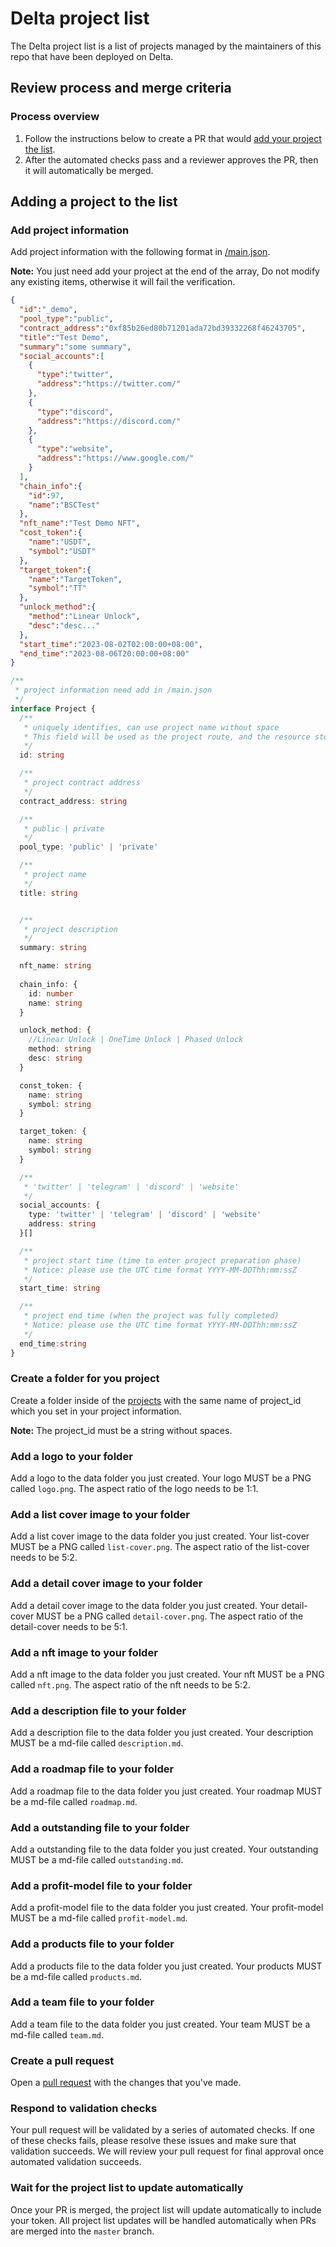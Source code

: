 # Delta project list

The Delta project list is a list of projects managed by the maintainers of this repo that have been deployed on Delta.

## Review process and merge criteria

### Process overview

1. Follow the instructions below to create a PR that would [add your project the list](#adding-a-project-to-the-list).
3. After the automated checks pass and a reviewer approves the PR, then it will automatically be merged.


## Adding a project to the list

### Add project information

Add project information with the following format in [/main.json](https://github.com/dego-launchpad/delta-list/blob/master/main.json).

**Note:** You just need add your project at the end of the array, Do not modify any existing items, otherwise it will fail the verification.

```json
{
  "id":"_demo",
  "pool_type":"public",
  "contract_address":"0xf85b26ed80b71201ada72bd39332268f46243705",
  "title":"Test Demo",
  "summary":"some summary",
  "social_accounts":[
    {
      "type":"twitter",
      "address":"https://twitter.com/"
    },
    {
      "type":"discord",
      "address":"https://discord.com/"
    },
    {
      "type":"website",
      "address":"https://www.google.com/"
    }
  ],
  "chain_info":{
    "id":97,
    "name":"BSCTest"
  },
  "nft_name":"Test Demo NFT",
  "cost_token":{
    "name":"USDT",
    "symbol":"USDT"
  },
  "target_token":{
    "name":"TargetToken",
    "symbol":"TT"
  },
  "unlock_method":{
    "method":"Linear Unlock",
    "desc":"desc..."
  },
  "start_time":"2023-08-02T02:00:00+08:00",
  "end_time":"2023-08-06T20:00:00+08:00"
}
```

```typescript
/**
 * project information need add in /main.json
 */
interface Project {
  /**
   * uniquely identifies, can use project name without space
   * This field will be used as the project route, and the resource storage directory name such as pictures|documents
   */
  id: string

  /**
   * project contract address
   */
  contract_address: string

  /**
   * public | private
   */
  pool_type: 'public' | 'private'

  /**
   * project name
   */
  title: string


  /**
   * project description
   */
  summary: string

  nft_name: string
  
  chain_info: {
    id: number
    name: string
  }

  unlock_method: {
    //Linear Unlock | OneTime Unlock | Phased Unlock
    method: string
    desc: string
  }

  const_token: {
    name: string
    symbol: string
  }

  target_token: {
    name: string
    symbol: string
  }

  /**
   * 'twitter' | 'telegram' | 'discord' | 'website'
   */
  social_accounts: {
    type: 'twitter' | 'telegram' | 'discord' | 'website'
    address: string
  }[]

  /**
   * project start time (time to enter project preparation phase)
   * Notice: please use the UTC time format YYYY-MM-DDThh:mm:ssZ
   */
  start_time: string

  /**
   * project end time (when the project was fully completed)
   * Notice: please use the UTC time format YYYY-MM-DDThh:mm:ssZ
   */
  end_time:string
}

```


### Create a folder for you project

Create a folder inside of the [projects](https://github.com/dego-launchpad/delta-list/tree/master/projects) with the same name of project_id which you set in your project information.

**Note:** The project_id must be a string without spaces.

### Add a logo to your folder

Add a logo to the data folder you just created. Your logo MUST be a PNG called `logo.png`. The aspect ratio of the logo needs to be 1:1.


### Add a list cover image to your folder

Add a list cover image to the data folder you just created. Your list-cover MUST be a PNG called `list-cover.png`. The aspect ratio of the list-cover needs to be 5:2.


### Add a detail cover image to your folder

Add a detail cover image to the data folder you just created. Your detail-cover MUST be a PNG called `detail-cover.png`. The aspect ratio of the detail-cover needs to be 5:1.


### Add a nft image to your folder

Add a nft image to the data folder you just created. Your nft MUST be a PNG called `nft.png`. The aspect ratio of the nft needs to be 5:2.


### Add a description file to your folder

Add a description file to the data folder you just created. Your description MUST be a md-file called `description.md`.


### Add a roadmap file to your folder

Add a roadmap file to the data folder you just created. Your roadmap MUST be a md-file called `roadmap.md`.


### Add a outstanding file to your folder

Add a outstanding file to the data folder you just created. Your outstanding MUST be a md-file called `outstanding.md`.


### Add a profit-model file to your folder

Add a profit-model file to the data folder you just created. Your profit-model MUST be a md-file called `profit-model.md`.


### Add a products file to your folder

Add a products file to the data folder you just created. Your products MUST be a md-file called `products.md`.


### Add a team file to your folder

Add a team file to the data folder you just created. Your team MUST be a md-file called `team.md`.  


### Create a pull request

Open a [pull request](https://github.com/dego-launchpad/delta-list/pulls) with the changes that you've made.

### Respond to validation checks

Your pull request will be validated by a series of automated checks. If one of these checks fails, please resolve these issues and make sure that validation succeeds. We will review your pull request for final approval once automated validation succeeds.

### Wait for the project list to update automatically

Once your PR is merged, the project list will update automatically to include your token. All project list updates will be handled automatically when PRs are merged into the `master` branch.